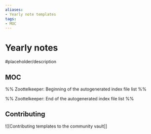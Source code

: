 ```yaml
---
aliases:
- Yearly note templates
tags: 
- MOC
---
```


# Yearly notes

#placeholder/description 

## MOC

%% Zoottelkeeper: Beginning of the autogenerated index file list  %%

%% Zoottelkeeper: End of the autogenerated index file list  %%

## Contributing

![[Contributing templates to the community vault]]